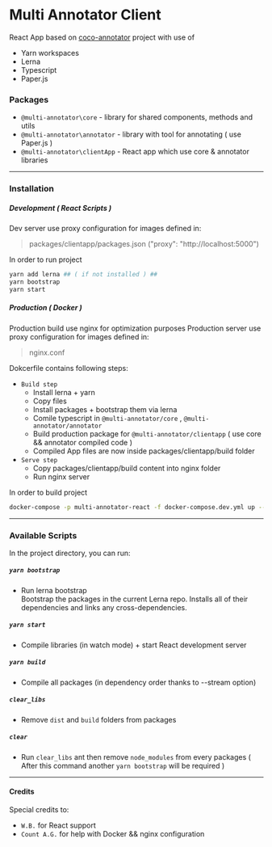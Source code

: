 # Multi Annotator Client

React App based on [coco-annotator][df1] project with use of
 - Yarn workspaces
 - Lerna
 - Typescript
 - Paper.js

### Packages
  - `@multi-annotator\core` - library for shared components, methods and utils
  - `@multi-annotator\annotator` - library with tool for annotating ( use Paper.js )
  - `@multi-annotator\clientApp` - React app which use core & annotator libraries
---
### Installation

##### Development ( React Scripts )
Dev server use proxy configuration for images defined in:
> packages/clientapp/packages.json  ("proxy": "http://localhost:5000")

In order to run project
```sh
yarn add lerna ## ( if not installed ) ##
yarn bootstrap
yarn start
```

##### Production ( Docker )
Production build use nginx for optimization purposes
Production server use proxy configuration for images defined in:
> nginx.conf

Dokcerfile contains following steps:
- `Build step`
   - Install lerna + yarn
    - Copy files
    - Install packages + bootstrap them via lerna
    - Comile typescript in `@multi-annotator/core` , `@multi-annotator/annotator` 
    - Build production package for `@multi-annotator/clientapp` ( use core && annotator compiled code )
    - Compiled App files are now inside packages/clientapp/build folder
- `Serve step`
    - Copy packages/clientapp/build content into nginx folder
    - Run nginx server

In order to build project
```sh
docker-compose -p multi-annotator-react -f docker-compose.dev.yml up --build
```
---
### Available Scripts

In the project directory, you can run:

##### `yarn bootstrap`
- Run lerna bootstrap  
Bootstrap the packages in the current Lerna repo. 
Installs all of their dependencies and links any cross-dependencies.

##### `yarn start`
- Compile libraries (in watch mode) + start React development server

##### `yarn build`
- Compile all packages (in dependency order thanks to --stream option)

##### `clear_libs`
- Remove `dist` and `build` folders from packages

##### `clear`
- Run `clear_libs` ant then remove `node_modules` from every packages 
( After this command another `yarn bootstrap` will be required )

---
#### Credits
Special credits to:
- `W.B.` for React support
- `Count A.G.` for help with Docker && nginx configuration

[df1]: <https://github.com/jsbroks/coco-annotator>
